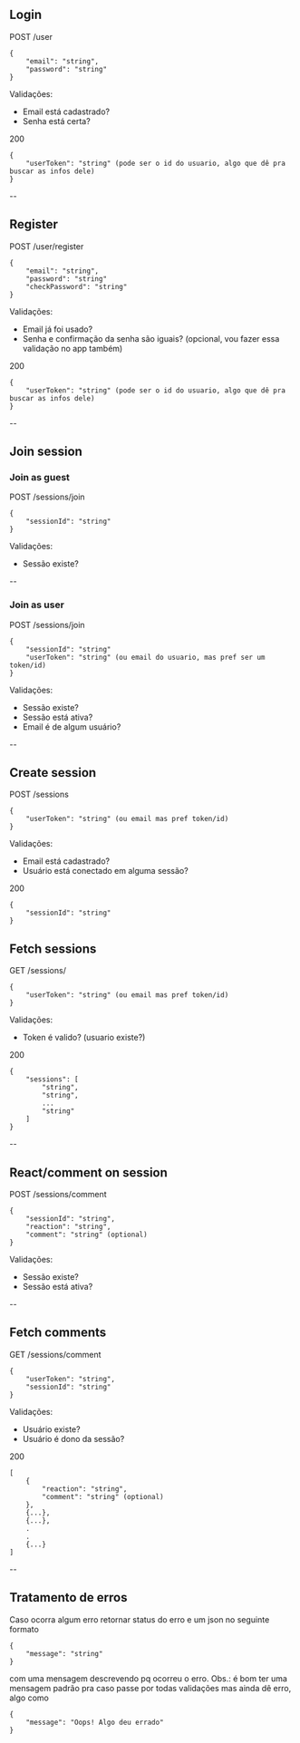 ## Login

POST /user
```
{
    "email": "string",
    "password": "string"
}
```

Validações:
- Email está cadastrado?
- Senha está certa?

200
```
{
    "userToken": "string" (pode ser o id do usuario, algo que dê pra buscar as infos dele)
}
```
--

## Register
POST /user/register
```
{
    "email": "string",
    "password": "string"
    "checkPassword": "string"
}
```

Validações:
- Email já foi usado?
- Senha e confirmação da senha são iguais? (opcional, vou fazer essa validação no app também)

200
```
{
    "userToken": "string" (pode ser o id do usuario, algo que dê pra buscar as infos dele)
}
```
--

## Join session

### Join as guest
POST /sessions/join

```
{
    "sessionId": "string"
}
```

Validações:
- Sessão existe?

--

### Join as user
POST /sessions/join

```
{
    "sessionId": "string"
    "userToken": "string" (ou email do usuario, mas pref ser um token/id)
}
```

Validações:
- Sessão existe?
- Sessão está ativa?
- Email é de algum usuário?

--

## Create session
POST /sessions

```
{
    "userToken": "string" (ou email mas pref token/id)
}
```
Validações:
- Email está cadastrado?
- Usuário está conectado em alguma sessão?

200
```
{
    "sessionId": "string"
}
```

## Fetch sessions
GET /sessions/

```
{
    "userToken": "string" (ou email mas pref token/id)
}
```

Validações:
- Token é valido? (usuario existe?)

200
```
{
    "sessions": [
        "string",
        "string",
        ...
        "string"
    ]
}
```
--

## React/comment on session
POST /sessions/comment

```
{
    "sessionId": "string",
    "reaction": "string",
    "comment": "string" (optional)
}
```

Validações:
- Sessão existe?
- Sessão está ativa?


--

## Fetch comments
GET /sessions/comment

```
{
    "userToken": "string",
    "sessionId": "string"
}
```

Validações:
- Usuário existe?
- Usuário é dono da sessão?

200
```
[
    {
        "reaction": "string",
        "comment": "string" (optional)
    },
    {...},
    {...},
    .
    .
    {...}
]
```
--

## Tratamento de erros

Caso ocorra algum erro retornar status do erro e um json no seguinte formato
```
{
    "message": "string"
}
```
com uma mensagem descrevendo pq ocorreu o erro.
Obs.: é bom ter uma mensagem padrão pra caso passe por todas validações mas ainda dê erro, algo como
```
{
    "message": "Oops! Algo deu errado"
}
```
